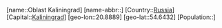 ﻿---
location: [54.6432,20.8889]
type: State
tags:
- geo/State


SpocWebEntityId: 36942
isDeleted: false
confidential: public

---
[name::Oblast Kaliningrad]
[name-abbr::]
[Country::[Russia](geo/Continent/Europe/Russia.md)]
[Capital::[Kaliningrad](geo/Continent/Europe/Russia/Kaliningrad.md)]
[geo-lon::20.8889]
[geo-lat::54.6432]
[Population::]

